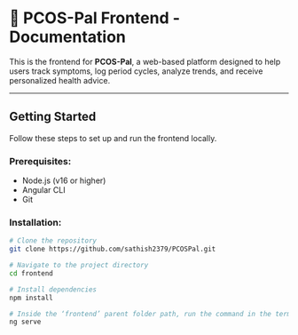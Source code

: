 # 📘 **PCOS-Pal Frontend - Documentation**

This is the frontend for **PCOS-Pal**, a web-based platform designed to help users track symptoms, log period cycles, analyze trends, and receive personalized health advice.

---

##  **Getting Started**

Follow these steps to set up and run the frontend locally.

### Prerequisites:
- Node.js (v16 or higher)
- Angular CLI
- Git

### Installation:
```bash
# Clone the repository
git clone https://github.com/sathish2379/PCOSPal.git

# Navigate to the project directory
cd frontend

# Install dependencies
npm install

# Inside the ‘frontend’ parent folder path, run the command in the terminal
ng serve
